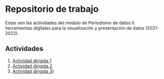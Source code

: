 # Repositorio de trabajo 
Estas son las actividades del módulo de Periodismo de datos II: herramientas digitales para la visualización y presentación de datos (2021-2022).

## Actividades 

1. [Actividad dirigida 1](https://github.com/nebrijas/gcuevasbenitez-web/blob/main/ad1.md)
2. [Actividad dirigida 2](https://github.com/nebrijas/gcuevasbenitez-web/blob/main/ad2.md)
3. [Actividad dirigida 3](https://github.com/nebrijas/gcuevasbenitez-web/blob/main/ad3.md))
